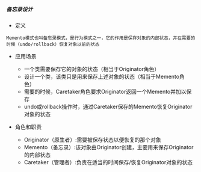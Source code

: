 ##### 备忘录设计

* 定义

```comment 
Memento模式也叫备忘录模式，是行为模式之一，它的作用是保存对象的内部状态，并在需要的时候（undo/rollback）恢复对象以前的状态
```

* 应用场景
    - 一个类需要保存它的对象的状态（相当于Originator角色） 
    - 设计一个类，该类只是用来保存上述对象的状态（相当于Memento角色） 
    - 需要的时候，Caretaker角色要求Originator返回一个Memento并加以保存 
    - undo或rollback操作时，通过Caretaker保存的Memento恢复Originator对象的状态

* 角色和职责
    - Originator（原生者）:需要被保存状态以便恢复的那个对象
    - Memento（备忘录）:该对象由Originator创建，主要用来保存Originator的内部状态
    - Caretaker（管理者）:负责在适当的时间保存/恢复Originator对象的状态




